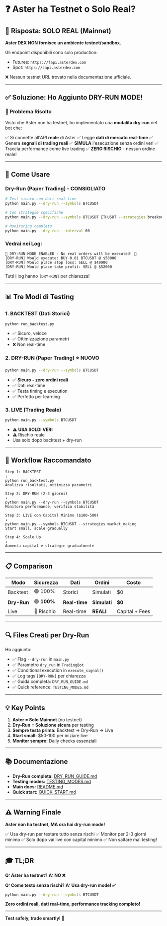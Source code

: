 # ❓ Aster ha Testnet o Solo Real?

## 🔴 Risposta: SOLO REAL (Mainnet)

**Aster DEX NON fornisce un ambiente testnet/sandbox.**

Gli endpoint disponibili sono solo production:
- Futures: `https://fapi.asterdex.com`
- Spot: `https://sapi.asterdex.com`

❌ Nessun testnet URL trovato nella documentazione ufficiale.

---

## ✅ Soluzione: Ho Aggiunto DRY-RUN MODE!

### 🎯 Problema Risolto

Visto che Aster non ha testnet, ho implementato una **modalità dry-run** nel bot che:

✅ Si connette all'API **reale** di Aster
✅ Legge **dati di mercato real-time**
✅ Genera **segnali di trading reali**
✅ **SIMULA** l'esecuzione senza ordini veri
✅ Traccia performance come live trading
✅ **ZERO RISCHIO** - nessun ordine reale!

---

## 🚀 Come Usare

### Dry-Run (Paper Trading) - CONSIGLIATO

```bash
# Test sicuro con dati real-time
python main.py --dry-run --symbols BTCUSDT

# Con strategie specifiche
python main.py --dry-run --symbols BTCUSDT ETHUSDT --strategies breakout_scalping

# Monitoring completo
python main.py --dry-run --interval 60
```

### Vedrai nei Log:

```
🔶 DRY-RUN MODE ENABLED - No real orders will be executed! 🔶
[DRY-RUN] Would execute: BUY 0.01 BTCUSDT @ $50000
[DRY-RUN] Would place stop loss: SELL @ $49000
[DRY-RUN] Would place take profit: SELL @ $52000
```

Tutti i log hanno `[DRY-RUN]` per chiarezza!

---

## 📊 Tre Modi di Testing

### 1. **BACKTEST** (Dati Storici)
```bash
python run_backtest.py
```
- ✅ Sicuro, veloce
- ✅ Ottimizzazione parametri
- ❌ Non real-time

### 2. **DRY-RUN** (Paper Trading) ⭐ NUOVO
```bash
python main.py --dry-run --symbols BTCUSDT
```
- ✅ **Sicuro - zero ordini reali**
- ✅ Dati real-time
- ✅ Testa timing e execution
- ✅ Perfetto per learning

### 3. **LIVE** (Trading Reale)
```bash
python main.py --symbols BTCUSDT
```
- ⚠️ **USA SOLDI VERI**
- ⚠️ Rischio reale
- Usa solo dopo backtest + dry-run

---

## 🎯 Workflow Raccomandato

```
Step 1: BACKTEST
↓
python run_backtest.py
Analizza risultati, ottimizza parametri

Step 2: DRY-RUN (2-3 giorni)
↓
python main.py --dry-run --symbols BTCUSDT
Monitora performance, verifica stabilità

Step 3: LIVE con Capital Minimo ($100-500)
↓
python main.py --symbols BTCUSDT --strategies market_making
Start small, scale gradually

Step 4: Scale Up
↓
Aumenta capital e strategie gradualmente
```

---

## 📋 Comparison

| Modo | Sicurezza | Dati | Ordini | Costo |
|------|-----------|------|--------|-------|
| Backtest | 🟢 100% | Storici | Simulati | $0 |
| **Dry-Run** | 🟢 **100%** | **Real-time** | **Simulati** | **$0** |
| Live | 🔴 Rischio | Real-time | **REALI** | Capital + Fees |

---

## 🔍 Files Creati per Dry-Run

Ho aggiunto:
- ✅ Flag `--dry-run` in `main.py`
- ✅ Parametro `dry_run` in `TradingBot`
- ✅ Conditional execution in `execute_signal()`
- ✅ Log tags `[DRY-RUN]` per chiarezza
- ✅ Guida completa: `DRY_RUN_GUIDE.md`
- ✅ Quick reference: `TESTING_MODES.md`

---

## 💡 Key Points

1. **Aster = Solo Mainnet** (no testnet)
2. **Dry-Run = Soluzione sicura** per testing
3. **Sempre testa prima:** Backtest → Dry-Run → Live
4. **Start small:** $50-100 per iniziare live
5. **Monitor sempre:** Daily checks essenziali

---

## 📚 Documentazione

- **Dry-Run completa:** [DRY_RUN_GUIDE.md](DRY_RUN_GUIDE.md)
- **Testing modes:** [TESTING_MODES.md](TESTING_MODES.md)
- **Main docs:** [README.md](README.md)
- **Quick start:** [QUICK_START.md](QUICK_START.md)

---

## ⚠️ Warning Finale

**Aster non ha testnet, MA ora hai dry-run mode!**

✅ Usa dry-run per testare tutto senza rischi
✅ Monitor per 2-3 giorni minimo
✅ Solo dopo vai live con capital minimo
✅ Non saltare mai testing!

---

## 🎓 TL;DR

**Q: Aster ha testnet?**
**A: NO ❌**

**Q: Come testo senza rischi?**
**A: Usa dry-run mode! ✅**

```bash
python main.py --dry-run --symbols BTCUSDT
```

**Zero ordini reali, dati real-time, performance tracking completo!**

---

**Test safely, trade smartly! 🚀**
